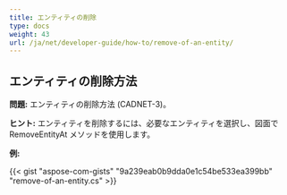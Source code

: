 ```yaml
---
title: エンティティの削除
type: docs
weight: 43
url: /ja/net/developer-guide/how-to/remove-of-an-entity/
---
```


## **エンティティの削除方法**

**問題:** エンティティの削除方法 (CADNET-3)。

**ヒント:** エンティティを削除するには、必要なエンティティを選択し、図面で RemoveEntityAt メソッドを使用します。

**例:**

{{< gist "aspose-com-gists" "9a239eab0b9dda0e1c54be533ea399bb" "remove-of-an-entity.cs" >}}
